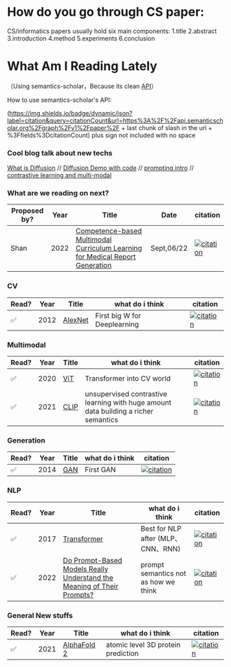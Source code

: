 # How do you go through CS paper:

CS/informatics papers usually hold six main components:
1.title
2.abstract
3.introduction
4.method
5.experiments
6.conclusion


# What Am I Reading Lately

（Using semantics-scholar，Because its clean [API](https://api.semanticscholar.org/api-docs/graph#operation/get_graph_get_paper)）

How to use semantics-scholar's API:

(https://img.shields.io/badge/dynamic/json?label=citation&query=citationCount&url=https%3A%2F%2Fapi.semanticscholar.org%2Fgraph%2Fv1%2Fpaper%2F + last chunk of slash in the url + %3Ffields%3DcitationCount) plus sign not included with no space

### Cool blog talk about new techs

[What is Diffusion](https://lilianweng.github.io/posts/2021-07-11-diffusion-models/) //
[Diffusion Demo with code](https://huggingface.co/blog/annotated-diffusion) //
[prompting intro](https://thegradient.pub/prompting/) //
[contrastive learning and multi-modal](https://nips.cc/media/neurips-2021/Slides/21895.pdf)

### What are we reading on next?


| Proposed by? | Year | Title                                                         | Date                 | citation |
| ------ | ---- | ------------------------------------------------------------ | -------------------- | ------------------------------------------------------------ |
| Shan    | 2022 | [Competence-based Multimodal Curriculum Learning for Medical Report Generation](https://aclanthology.org/2021.acl-long.234.pdf) | Sept,06/22 | [![citation](https://img.shields.io/badge/dynamic/json?label=citation&query=citationCount&url=https%3A%2F%2Fapi.semanticscholar.org%2Fgraph%2Fv1%2Fpaper%2Fa816733a342b68b75957cdda927424ff9cb04d42%3Ffields%3DcitationCount)](https://www.semanticscholar.org/paper/Competence-based-Multimodal-Curriculum-Learning-for-Liu-Ge/a816733a342b68b75957cdda927424ff9cb04d42) |



### CV


| Read? | Year | Title                                                         | what do i think                 | citation |
| ------ | ---- | ------------------------------------------------------------ | -------------------- | ------------------------------------------------------------ |
| ✅      | 2012 | [AlexNet](https://papers.nips.cc/paper/2012/file/c399862d3b9d6b76c8436e924a68c45b-Paper.pdf) | First big W for Deeplearning                   | [![citation](https://img.shields.io/badge/dynamic/json?label=citation&query=citationCount&url=https%3A%2F%2Fapi.semanticscholar.org%2Fgraph%2Fv1%2Fpaper%2Fabd1c342495432171beb7ca8fd9551ef13cbd0ff%3Ffields%3DcitationCount)](https://www.semanticscholar.org/paper/ImageNet-classification-with-deep-convolutional-Krizhevsky-Sutskever/abd1c342495432171beb7ca8fd9551ef13cbd0ff) |

### Multimodal

| Read? | Year | Title                                                         | what do i think                 | citation |
| ------ | ---- | ------------------------------------------------------------ | -------------------- | ------------------------------------------------------------ |
| ✅ | 2020 | [ViT](https://arxiv.org/pdf/2010.11929.pdf) | Transformer into CV world                  |[![citation](https://img.shields.io/badge/dynamic/json?label=citation&query=citationCount&url=https%3A%2F%2Fapi.semanticscholar.org%2Fgraph%2Fv1%2Fpaper%2F7b15fa1b8d413fbe14ef7a97f651f47f5aff3903%3Ffields%3DcitationCount)](https://www.semanticscholar.org/paper/An-Image-is-Worth-16x16-Words%3A-Transformers-for-at-Dosovitskiy-Beyer/7b15fa1b8d413fbe14ef7a97f651f47f5aff3903)  |
| ✅ | 2021 |  [CLIP](https://openai.com/blog/clip/) | unsupervised contrastive learning with huge amount data building a richer semantics             |[![citation](https://img.shields.io/badge/dynamic/json?label=citation&query=citationCount&url=https%3A%2F%2Fapi.semanticscholar.org%2Fgraph%2Fv1%2Fpaper%2F6f870f7f02a8c59c3e23f407f3ef00dd1dcf8fc4%3Ffields%3DcitationCount)](https://www.semanticscholar.org/paper/Learning-Transferable-Visual-Models-From-Natural-Radford-Kim/6f870f7f02a8c59c3e23f407f3ef00dd1dcf8fc4)  |

### Generation

| Read? | Year | Title                                                         | what do i think                 | citation |
| ------ | ---- | ------------------------------------------------------------ | -------------------- | ------------------------------------------------------------ |
|  ✅ | 2014 | [GAN](https://papers.nips.cc/paper/2014/file/5ca3e9b122f61f8f06494c97b1afccf3-Paper.pdf) | First GAN                   |[![citation](https://img.shields.io/badge/dynamic/json?label=citation&query=citationCount&url=https%3A%2F%2Fapi.semanticscholar.org%2Fgraph%2Fv1%2Fpaper%2F54e325aee6b2d476bbbb88615ac15e251c6e8214%3Ffields%3DcitationCount)](https://www.semanticscholar.org/paper/Generative-Adversarial-Nets-Goodfellow-Pouget-Abadie/54e325aee6b2d476bbbb88615ac15e251c6e8214)  |

### NLP
| Read? | Year | Title                                                         | what do i think                 | citation |
| ------ | ---- | ------------------------------------------------------------ | -------------------- | ------------------------------------------------------------ |
| ✅ | 2017 | [Transformer](https://arxiv.org/abs/1706.03762) | Best for NLP after (MLP、CNN、RNN)                  |[![citation](https://img.shields.io/badge/dynamic/json?label=citation&query=citationCount&url=https%3A%2F%2Fapi.semanticscholar.org%2Fgraph%2Fv1%2Fpaper%2F204e3073870fae3d05bcbc2f6a8e263d9b72e776%3Ffields%3DcitationCount)](https://www.semanticscholar.org/paper/Attention-is-All-you-Need-Vaswani-Shazeer/204e3073870fae3d05bcbc2f6a8e263d9b72e776)  |
| ✅ | 2022 | [Do Prompt-Based Models Really Understand the Meaning of Their Prompts?](https://aclanthology.org/2022.naacl-main.167.pdf) | prompt semantics not as how we think |[![citation](https://img.shields.io/badge/dynamic/json?label=citation&query=citationCount&url=https%3A%2F%2Fapi.semanticscholar.org%2Fgraph%2Fv1%2Fpaper%2F9ba50f992ccd92f428503ea6246157260a26cd77%3Ffields%3DcitationCount)](https://www.semanticscholar.org/paper/Do-Prompt-Based-Models-Really-Understand-the-of-Webson-Pavlick/9ba50f992ccd92f428503ea6246157260a26cd77) |



### General New stuffs


| Read? | Year | Title                                                         | what do i think                 | citation |
| ------ | ---- | ------------------------------------------------------------ | -------------------- | ------------------------------------------------------------ |
| ✅ | 2021 | [AlphaFold 2](https://www.nature.com/articles/s41586-021-03819-2.pdf) | atomic level 3D protein prediction      |[![citation](https://img.shields.io/badge/dynamic/json?label=citation&query=citationCount&url=https%3A%2F%2Fapi.semanticscholar.org%2Fgraph%2Fv1%2Fpaper%2Fdc32a984b651256a8ec282be52310e6bd33d9815%3Ffields%3DcitationCount)](https://www.semanticscholar.org/paper/Highly-accurate-protein-structure-prediction-with-Jumper-Evans/dc32a984b651256a8ec282be52310e6bd33d9815)  |

